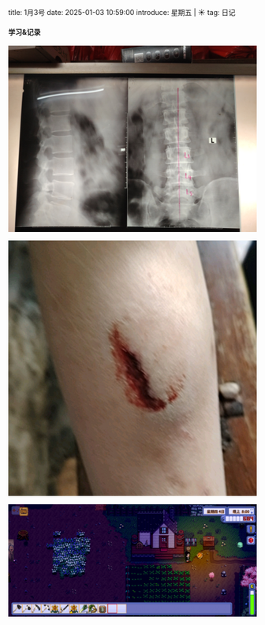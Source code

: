 title: 1月3号
date: 2025-01-03 10:59:00
introduce: 星期五 | ☀️
tag: 日记

#### 学习&记录
![1](/static/img/2025/01/03/1.jpg)

![2](/static/img/2025/01/03/2.jpg)

![3](/static/img/2025/01/03/3.jpg)

